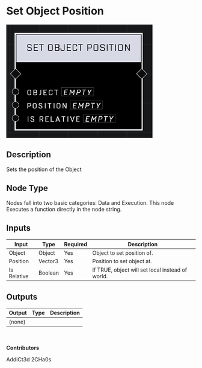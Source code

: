 # Set Object Position
![](../../../.gitbook/assets/set-object-position.png)
## Description
Sets the position of the Object

## Node Type
Nodes fall into two basic categories: Data and Execution. This node Executes a function directly in the node string.

## Inputs
| Input | Type | Required | Description |
|------------------|------------------|----------|--------------------------------------------------------------|
| Object | Object | Yes | Object to set position of. |
| Position | Vector3 | Yes | Position to set object at. |
| Is Relative | Boolean | Yes | If TRUE, object will set local instead of world. |

## Outputs
| Output | Type | Description |
|------------------|------------------|--------------------------------------------------------------|
| (none) | | |

\
\
**Contributors**

AddiCt3d 2CHa0s